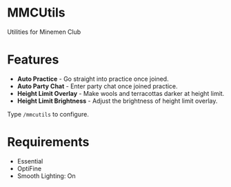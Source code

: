 # MMCUtils
Utilities for Minemen Club

# Features
- **Auto Practice** - Go straight into practice once joined.
- **Auto Party Chat** - Enter party chat once joined practice.
- **Height Limit Overlay** - Make wools and terracottas darker at height limit.
- **Height Limit Brightness** - Adjust the brightness of height limit overlay.

Type `/mmcutils` to configure.

# Requirements
- Essential
- OptiFine
- Smooth Lighting: On
